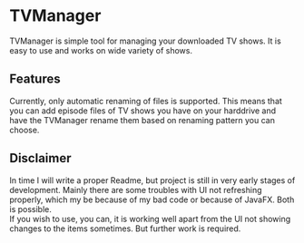 # TVManager
TVManager is simple tool for managing your downloaded TV shows. It is easy to use and works on wide variety of shows.  

## Features
Currently, only automatic renaming of files is supported. This means that you can add episode files of TV shows you have on your harddrive and have the TVManager rename them based on renaming pattern you can choose.  

## Disclaimer
In time I will write a proper Readme, but project is still in very early stages of development. Mainly there are some troubles with UI not refreshing properly, which my be because of my bad code or because of JavaFX. Both is possible.  
If you wish to use, you can, it is working well apart from the UI not showing changes to the items sometimes. But further work is required.